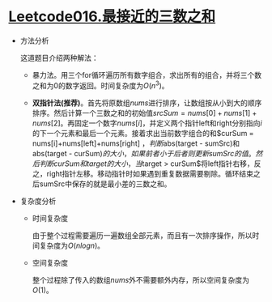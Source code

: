 # [Leetcode016.最接近的三数之和](<https://leetcode-cn.com/problems/3sum-closest/>)

- 方法分析

  这道题目介绍两种解法：

  - 暴力法。用三个for循环遍历所有数字组合，求出所有的组合，并将三个数之和为0的数字返回。时间复杂度为$O(n^3)$。

  - **双指针法(推荐)**。首先将原数组$nums$进行排序，让数组按从小到大的顺序排序。然后计算一个三数之和的初始值$srcSum = nums[0] + nums[1] + nums[2]$。再固定一个数字$nums[i]$，并定义两个指针left和right分别指向$i$的下一个元素和最后一个元素。接着求出当前数字组合的和$curSum = nums[i]+nums[left]+nums[right] $，判断$abs(target - sumSrc)和abs(target - curSum)$的大小，如果前者小于后者则更新sumSrc的值。然后判断curSum和target的大小，当$target > curSum$将left指针右移，反之，right指针左移。移动指针时如果遇到重复数据需要剔除。循环结束之后sumSrc中保存的就是最小差的三数之和。

- 复杂度分析

  - 时间复杂度

    由于整个过程需要遍历一遍数组全部元素，而且有一次排序操作，所以时间复杂度为$O(nlogn)$。

  - 空间复杂度

    整个过程除了传入的数组$nums$外不需要额外内存，所以空间复杂度为$O(1)$。
